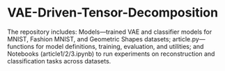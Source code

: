 # VAE-Driven-Tensor-Decomposition
The repository includes: Models—trained VAE and classifier models for MNIST, Fashion MNIST, and Geometric Shapes datasets; article.py—functions for model definitions, training, evaluation, and utilities; and Notebooks (article1/2/3.ipynb) to run experiments on reconstruction and classification tasks across datasets.
